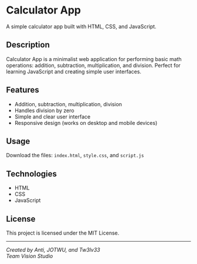 # Calculator App

A simple calculator app built with HTML, CSS, and JavaScript.

## Description

Calculator App is a minimalist web application for performing basic math operations: addition, subtraction, multiplication, and division. Perfect for learning JavaScript and creating simple user interfaces.

## Features

- Addition, subtraction, multiplication, division
- Handles division by zero
- Simple and clear user interface
- Responsive design (works on desktop and mobile devices)

## Usage

Download the files: `index.html`, `style.css`, and `script.js`

## Technologies

- HTML
- CSS
- JavaScript

## License

This project is licensed under the MIT License.

---

*Created by Anti, JOTWU, and Tw3lv33*  
*Team Vision Studio*
